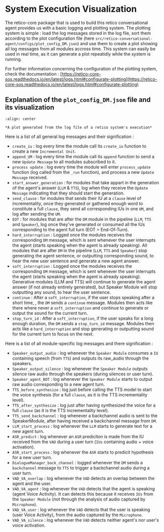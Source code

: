 # System Execution Visualization

The retico-core package that is used to build this retico conversational agent provides us with a basic logging and plotting system. The plotting system is simple : load the log messages stored in the log file, sort them according to the plot configuration file (here `src/retico-conversational-agent/configs/plot_config_DM.json`) and use them to create a plot showing all log messages from all modules accross time. This system can easily be used in real time, as it can generate a plot repeatidly while the system is running.

For further information concerning the configuration of the plotting system, check the documentation : [https://retico-core-sos.readthedocs.io/en/latest/logs.html#configurate-plotting](https://retico-core-sos.readthedocs.io/en/latest/logs.html#configurate-plotting)

## Explanation of the `plot_config_DM.json` file and its visualization

```{figure} img/plot_IU_exchange.png
:align: center

*A plot generated from the log file of a retico system's execution*

```

Here is a list of all general log messages and their signification :

- `create_iu` : log every time the module call its  `create_iu` function to create a new `Incremental Unit`.
- `append_UM` : log every time the module call its  `append` function to send a new `Update Message` to all modules subscribed to it.
- `process update` : log every time the module will enter `process_update` function (log called from the `_run` function), and process a new `Update Message` received.
- `start_answer_generation` : for modules that take appart in the generation of the agent's answer (`LLM` & `TTS`), log when they receive the `Update Message` indicating that they should start the generation.
- `send_clause` : for modules that sends their IU at a `clause` level of incrementality, once they generated or gathered enough word to constitute a full `clause`, they send all corresponding IUs in one `UM`, and log after sending the `UM`.
- `EOT` : for modules that are after the `DM` module in the pipeline (`LLM`, `TTS` and `Speaker`), log once they've generated or consumed all the IUs corresponding to the agent full turn (EOT = End-Of-Turn).
- `hard_interruption` : Logged once the modules receives the corresponding `DM` message, which is sent whenever the user interrupts the agent (starts speaking when the agent is already speaking). All modules that are after `DM` in the pipeline (`LLM`, `TTS` and `Speaker`) stop generating the agent sentence, or outputting corresponding sound, to hear the new user sentence and generate a new agent answer.
- `soft_interruption` : Logged once the modules receives the corresponding `DM` message, which is sent whenever the user interrupts the agent (starts speaking when the agent is already speaking). Generative modules (LLM and TTS) will continue to generate the agent answer (if not already entirely generated), but Speaker Module will stop outputting any sound, to hear the user sentence.
- `continue` : After a `soft_interruption`, if the user stops speaking after a short time, , the `DM` sends a `continue` message. Modules then acts like there where never a `soft_interruption` and continue to generate or output the sound for the current turn. 
- `stop_turn_id` : After a `soft_interruption`, if the user speaks for a long enough duration, the `DM` sends a `stop_turn_id` message. Modules then acts like a `hard_interruption` and stop generating or outputting sound for the current turn to focus on the next. 

Here is a list of all module-specific log messages and there signification :

- `Speaker_output_audio` : log whenever the `Speaker Module` consumes a `IU` containing speech (from `TTS`) and outputs its raw_audio through the speakers.
- `Speaker_output_silence` : log whenever the `Speaker Module` outputs silence raw audio through the speakers (during silences or user turn).
- `Speaker_agent_BOT` : log whenever the `Speaker Module` starts to output raw audio corresponding to a new agent turn.
- `TTS_before_synthesize` : log just before calling the TTS model to start the voice synthesis (for a full `clause`, as it is the TTS incrementality level).
- `TTS_after_synthesize` : log just after having synthesized the voice for a full `clause` (as it is the TTS incrementality level).
- `TTS_send_backchannel` : log whenever a backchannel audio is sent to the SpeakerModule, after having received a backchannel message from `DM`.
- `LLM_start_process` : log whenever the `LLM` starts to generate text for a new agent turn.
- `ASR_predict` : log whenever an `ASR` prediciton is made from the IU received from the `VAD` during a user turn (`IUs` containing audio + voice activation).
- `ASR_start_process` : log whenever the `ASR` starts to predicit hypothesis for a new user turn.
- `DialogueManager_back_channel` : logged whenever the `DM` sends a `backchannel` message to `TTS` to trigger a backchannel audio during a user turn.
- `VAD_VA_overlap` : log whenever the `VAD` detects an overlap between the agent and the user.
- `VAD_VA_agent` : log whenever the `VAD` detects that the agent is speaking (agent Voice Activity). It can detects this because it receives `IUs` from the `Speaker Module` (not through the analysis of audio captured by `Microphone`).
- `VAD_VA_user` : log whenever the `VAD` detects that the user is speaking (user Voice Activity), from the audio captured by the `Microphone`.
- `VAD_VA_silence` : log whenever the `VAD` detects neither agent's nor user's voice activation.
